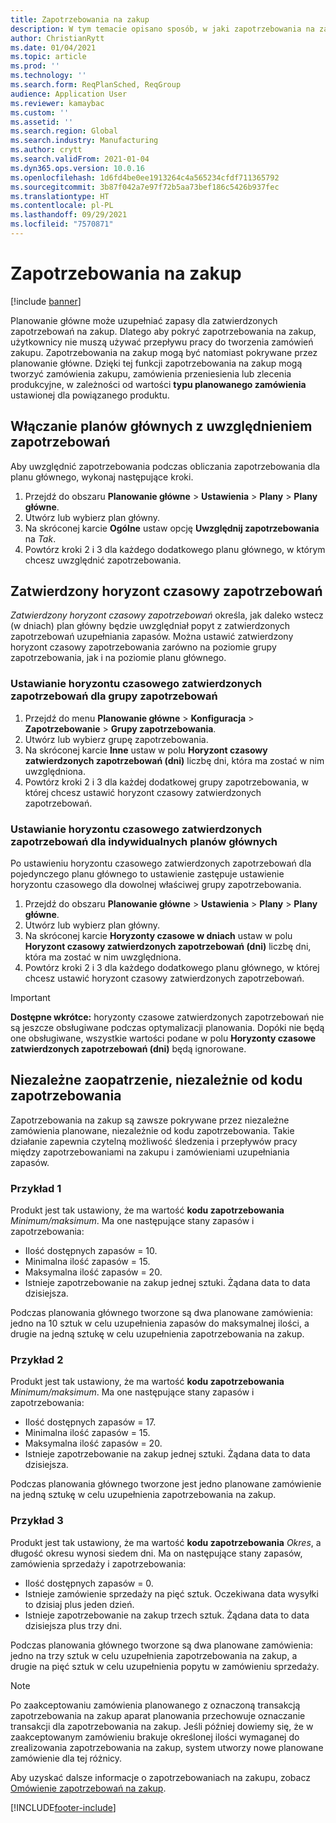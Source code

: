 ```yaml
---
title: Zapotrzebowania na zakup
description: W tym temacie opisano sposób, w jaki zapotrzebowania na zakup są obsługiwane w optymalizacji planowania.
author: ChristianRytt
ms.date: 01/04/2021
ms.topic: article
ms.prod: ''
ms.technology: ''
ms.search.form: ReqPlanSched, ReqGroup
audience: Application User
ms.reviewer: kamaybac
ms.custom: ''
ms.assetid: ''
ms.search.region: Global
ms.search.industry: Manufacturing
ms.author: crytt
ms.search.validFrom: 2021-01-04
ms.dyn365.ops.version: 10.0.16
ms.openlocfilehash: 1d6fd4be0ee1913264c4a565234cfdf711365792
ms.sourcegitcommit: 3b87f042a7e97f72b5aa73bef186c5426b937fec
ms.translationtype: HT
ms.contentlocale: pl-PL
ms.lasthandoff: 09/29/2021
ms.locfileid: "7570871"
---
```

# <a name="purchase-requisitions"></a>Zapotrzebowania na zakup

[!include [banner](../../includes/banner.md)]

Planowanie główne może uzupełniać zapasy dla zatwierdzonych zapotrzebowań na zakup. Dlatego aby pokryć zapotrzebowania na zakup, użytkownicy nie muszą używać przepływu pracy do tworzenia zamówień zakupu. Zapotrzebowania na zakup mogą być natomiast pokrywane przez planowanie główne. Dzięki tej funkcji zapotrzebowania na zakup mogą tworzyć zamówienia zakupu, zamówienia przeniesienia lub zlecenia produkcyjne, w zależności od wartości **typu planowanego zamówienia** ustawionej dla powiązanego produktu.

## <a name="enable-master-plans-to-include-requisitions"></a>Włączanie planów głównych z uwzględnieniem zapotrzebowań

Aby uwzględnić zapotrzebowania podczas obliczania zapotrzebowania dla planu głównego, wykonaj następujące kroki.

1. Przejdź do obszaru **Planowanie główne** \> **Ustawienia** \> **Plany** \> **Plany główne**.
1. Utwórz lub wybierz plan główny.
1. Na skróconej karcie **Ogólne** ustaw opcję **Uwzględnij zapotrzebowania** na *Tak*.
1. Powtórz kroki 2 i 3 dla każdego dodatkowego planu głównego, w którym chcesz uwzględnić zapotrzebowania.

## <a name="approved-requisitions-time-fence"></a>Zatwierdzony horyzont czasowy zapotrzebowań

*Zatwierdzony horyzont czasowy zapotrzebowań* określa, jak daleko wstecz (w dniach) plan główny będzie uwzględniał popyt z zatwierdzonych zapotrzebowań uzupełniania zapasów. Można ustawić zatwierdzony horyzont czasowy zapotrzebowania zarówno na poziomie grupy zapotrzebowania, jak i na poziomie planu głównego.

### <a name="set-the-approved-requisitions-time-fence-for-a-coverage-group"></a>Ustawianie horyzontu czasowego zatwierdzonych zapotrzebowań dla grupy zapotrzebowań

1. Przejdź do menu **Planowanie główne** \> **Konfiguracja** \> **Zapotrzebowanie** \> **Grupy zapotrzebowania**.
1. Utwórz lub wybierz grupę zapotrzebowania.
1. Na skróconej karcie **Inne** ustaw w polu **Horyzont czasowy zatwierdzonych zapotrzebowań (dni)** liczbę dni, która ma zostać w nim uwzględniona.
1. Powtórz kroki 2 i 3 dla każdej dodatkowej grupy zapotrzebowania, w której chcesz ustawić horyzont czasowy zatwierdzonych zapotrzebowań.

### <a name="set-the-approved-requisitions-time-fence-for-individual-master-plans"></a>Ustawianie horyzontu czasowego zatwierdzonych zapotrzebowań dla indywidualnych planów głównych

Po ustawieniu horyzontu czasowego zatwierdzonych zapotrzebowań dla pojedynczego planu głównego to ustawienie zastępuje ustawienie horyzontu czasowego dla dowolnej właściwej grupy zapotrzebowania.

1. Przejdź do obszaru **Planowanie główne** \> **Ustawienia** \> **Plany** \> **Plany główne**.
1. Utwórz lub wybierz plan główny.
1. Na skróconej karcie **Horyzonty czasowe w dniach** ustaw w polu **Horyzont czasowy zatwierdzonych zapotrzebowań (dni)** liczbę dni, która ma zostać w nim uwzględniona.
1. Powtórz kroki 2 i 3 dla każdego dodatkowego planu głównego, w której chcesz ustawić horyzont czasowy zatwierdzonych zapotrzebowań.

> [!IMPORTANT]
> **Dostępne wkrótce:** horyzonty czasowe zatwierdzonych zapotrzebowań nie są jeszcze obsługiwane podczas optymalizacji planowania. Dopóki nie będą one obsługiwane, wszystkie wartości podane w polu **Horyzonty czasowe zatwierdzonych zapotrzebowań (dni)** będą ignorowane.

## <a name="independent-supply-regardless-of-coverage-code"></a>Niezależne zaopatrzenie, niezależnie od kodu zapotrzebowania

Zapotrzebowania na zakup są zawsze pokrywane przez niezależne zamówienia planowane, niezależnie od kodu zapotrzebowania. Takie działanie zapewnia czytelną możliwość śledzenia i przepływów pracy między zapotrzebowaniami na zakupu i zamówieniami uzupełniania zapasów.

### <a name="example-1"></a>Przykład 1

Produkt jest tak ustawiony, że ma wartość **kodu zapotrzebowania** *Minimum/maksimum*. Ma one następujące stany zapasów i zapotrzebowania:

- Ilość dostępnych zapasów = 10.
- Minimalna ilość zapasów = 15.
- Maksymalna ilość zapasów = 20.
- Istnieje zapotrzebowanie na zakup jednej sztuki. Żądana data to data dzisiejsza.

Podczas planowania głównego tworzone są dwa planowane zamówienia: jedno na 10 sztuk w celu uzupełnienia zapasów do maksymalnej ilości, a drugie na jedną sztukę w celu uzupełnienia zapotrzebowania na zakup.

### <a name="example-2"></a>Przykład 2

Produkt jest tak ustawiony, że ma wartość **kodu zapotrzebowania** *Minimum/maksimum*. Ma one następujące stany zapasów i zapotrzebowania:

- Ilość dostępnych zapasów = 17.
- Minimalna ilość zapasów = 15.
- Maksymalna ilość zapasów = 20.
- Istnieje zapotrzebowanie na zakup jednej sztuki. Żądana data to data dzisiejsza.

Podczas planowania głównego tworzone jest jedno planowane zamówienie na jedną sztukę w celu uzupełnienia zapotrzebowania na zakup.

### <a name="example-3"></a>Przykład 3

Produkt jest tak ustawiony, że ma wartość **kodu zapotrzebowania** *Okres*, a długość okresu wynosi siedem dni. Ma on następujące stany zapasów, zamówienia sprzedaży i zapotrzebowania:

- Ilość dostępnych zapasów = 0.
- Istnieje zamówienie sprzedaży na pięć sztuk. Oczekiwana data wysyłki to dzisiaj plus jeden dzień.
- Istnieje zapotrzebowanie na zakup trzech sztuk. Żądana data to data dzisiejsza plus trzy dni.

Podczas planowania głównego tworzone są dwa planowane zamówienia: jedno na trzy sztuk w celu uzupełnienia zapotrzebowania na zakup, a drugie na pięć sztuk w celu uzupełnienia popytu w zamówieniu sprzedaży.

> [!NOTE]
> Po zaakceptowaniu zamówienia planowanego z oznaczoną transakcją zapotrzebowania na zakup aparat planowania przechowuje oznaczanie transakcji dla zapotrzebowania na zakup. Jeśli później dowiemy się, że w zaakceptowanym zamówieniu brakuje określonej ilości wymaganej do zrealizowania zapotrzebowania na zakup, system utworzy nowe planowane zamówienie dla tej różnicy.

Aby uzyskać dalsze informacje o zapotrzebowaniach na zakupu, zobacz [Omówienie zapotrzebowań na zakup](../../procurement/purchase-requisitions-overview.md).


[!INCLUDE[footer-include](../../../includes/footer-banner.md)]